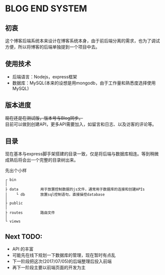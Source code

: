 # BLOG END SYSTEM
## 初衷
这个博客后端系统本来设计在博客系统本身，由于前后端分离的需求，也为了调试方便，所以将博客的后端单独提到一个项目中去。

## 使用技术
* 后端语言：Nodejs，express框架
* 数据库：MySQL(本来的设想是用mongodb，由于工作量和熟悉度选择使用MySQL)

## 版本进度
~~现在还是在测试版，版本号与Blog同步。~~ </br>
目前可以做到创建API，更多API需要加入，如留言和日志、以及访客的评论等。

## 目录
现在基本与express脚手架搭建的目录一致，仅是将后端与数据库相连。等到稍微成熟后将会出一个完整的目录树出来。

先出个小样
```
┌ bin
│
├ data          用于放置控制数据的js文件，通常用于数据库的连接和创建APIs
│    └ db       放置sql控制语句，直接操控database
│    
├ public        
│
├ routes        路由文件
│
└ views
```

## Next TODO:
* API 的丰富
* 可能先在线下规划一下数据库的管理，现在暂时有点乱
* 下一阶段把这次(2017/07/05)的后端整理后投入前端
* 再下一阶段主要以前端页面的开发为主